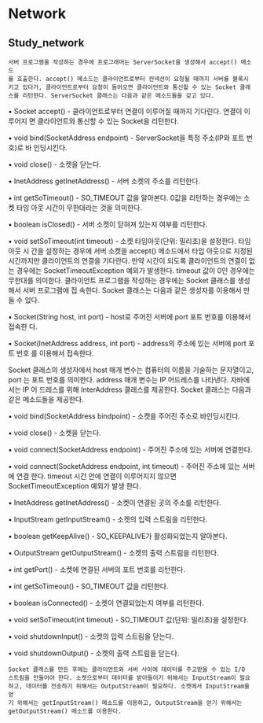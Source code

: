 # Network

## Study_network
```
서버 프로그램을 작성하는 경우에 프로그래머는 ServerSocket을 생성해서 accept() 메소드
를 호출한다. accept() 메소드는 클라이언트로부터 컨넥션이 요청될 때까지 서버를 블록시
키고 있다가, 클라이언트로부터 요청이 들어오면 클라이언트와 통신할 수 있는 Socket 클래
스를 리턴한다. ServerSocket 클래스는 다음과 같은 메소드들을 갖고 있다.
```
▪ Socket accept() - 클라이언트로부터 연결이 이루어질 때까지 기다린다. 연결이 이루어지
면 클라이언트와 통신할 수 있는 Socket을 리턴한다.

▪ void bind(SocketAddress endpoint) - ServerSocket을 특정 주소(IP와 포트 번호)로 바
인딩시킨다.

▪ void close() - 소켓을 닫는다.

▪ InetAddress getInetAddress() - 서버 소켓의 주소를 리턴한다.

▪ int getSoTimeout() - SO_TIMEOUT 값을 알아본다. 0값을 리턴하는 경우에는 소켓 타임
아웃 시간이 무한대라는 것을 의미한다.

▪ boolean isClosed() - 서버 소켓이 닫혀져 있는지 여부를 리턴한다.

▪ void setSoTimeout(int timeout) - 소켓 타임아웃(단위: 밀리초)을 설정한다. 타임아웃 시
간을 설정하는 경우에 서버 소켓을 accept() 메소드에서 타입 아웃으로 지정된 시간까지만
클라이언트의 연결을 기다란다. 만약 시간이 되도록 클라이언트의 연결이 없는 경우에는
SocketTimeoutException 예외가 발생한다. timeout 값이 0인 경우에는 무한대를 의미한다.
클라이언트 프로그램을 작성하는 경우에는 Socket 클래스를 생성해서 서버 프로그램에 접
속한다. Socket 클래스는 다음과 같은 생성자를 이용해서 만들 수 있다.

▪ Socket(String host, int port) - host로 주어진 서버에 port 포트 번호를 이용해서 접속한
다.

▪ Socket(InetAddress address, int port) - address의 주소에 있는 서버에 port 포트 번호
를 이용해서 접속한다.

Socket 클래스의 생성자에서 host 매개 변수는 컴퓨터의 이름을 기술하는 문자열이고, port
는 포트 번호를 의미한다. address 매개 변수는 IP 어드레스를 나타낸다. 자바에서는 IP 어
드레스를 위해 InterAddress 클래스를 제공한다. Socket 클래스는 다음과 같은 메소드들을
제공한다.

▪ void bind(SocketAddress bindpoint) - 소켓을 주어진 주소로 바인딩시킨다.

▪ void close() - 소켓을 닫는다.

▪ void connect(SocketAddress endpoint) - 주어진 주소에 있는 서버에 연결한다.

▪ void connect(SocketAddress endpoint, int timeout) - 주어진 주소에 있는 서버에 연결
한다. timeout 시간 안에 연결이 이루어지지 않으면 SocketTimeoutException 예외가 발생
한다.

▪ InetAddress getInetAddress() - 소켓이 연결된 곳의 주소를 리턴한다.

▪ InputStream getInputStream() - 소켓의 입력 스트림을 리턴한다.

▪ boolean getKeepAlive() - SO_KEEPALIVE가 활성화되었는지 알아본다.

▪ OutputStream getOutputStream() - 소켓의 출력 스트림을 리턴한다.

▪ int getPort() - 소켓에 연결된 서버의 포트 번호를 리턴한다.

▪ int getSoTimeout() - SO_TIMEOUT 값을 리턴한다.

▪ boolean isConnected() - 소켓이 연결되었는지 여부를 리턴한다.

▪ void setSoTimeout(int timeout) - SO_TIMEOUT 값(단위: 밀리초)을 설정한다.

▪ void shutdownInput() - 소켓의 입력 스트림을 닫는다.

▪ void shutdownOutput() - 소켓의 출력 스트림을 닫는다.
```
Socket 클래스를 만든 후에는 클라이언트와 서버 사이에 데이터를 주고받을 수 있는 I/O
스트림을 만들어야 한다. 소켓으로부터 데이터를 받아들이기 위해서는 InputStream이 필요
하고, 데이터를 전송하기 위해서는 OutputStream이 필요하다. 소켓에서 InputStream을 얻
기 위해서는 getInputStream() 메소드를 이용하고, OutputStream을 얻기 위해서는
getOutputStream() 메소드를 이용한다.
```
